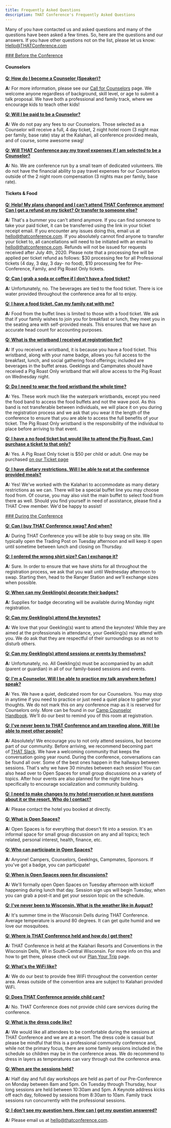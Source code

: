 ```yaml
---
title: Frequently Asked Questions
description: THAT Conference's Frequently Asked Questions
---
```


Many of you have contacted us and asked questions and many of the questions have been asked a few times. So, here are the questions and our answers. If you have other questions not on the list, please let us know: [Hello@THATConference.com](mailto:Hello@THATConference.com)


<a href="#section-before" name="section-before">### Before the Conference</a>


#### Counselors

<a href="#q2" name="q2">**Q: How do I become a Counselor (Speaker)?**</a>

**A:** For more information, please see our <a href="https://www.thatconference.com/wi/call-for-counselors" target="_blank">Call for Counselors</a> page. We welcome anyone regardless of background, skill level, or age to submit a talk proposal. We have both a professional and family track, where we encourage kids to teach other kids! 


<a href="#q3" name="q3">**Q: Will I be paid to be a Counselor?**</a>

**A:** We do not pay any fees to our Counselors. Those selected as a Counselor will receive a full, 4 day ticket, 2 night hotel room (3 night max per family, base rate) stay at the Kalahari, all conference provided meals, and of course, some awesome swag!


<a href="#q4" name="q4">**Q: Will THAT Conference pay my travel expenses if I am selected to be a Counselor?**</a>

**A:** No. We are conference run by a small team of dedicated volunteers. We do not have the financial ability to pay travel expenses for our Counselors outside of the 2 night room compensation (3 nights max per family, base rate).


#### Tickets & Food


<a href="#q5" name="q5">**Q: Help! My plans changed and I can't attend THAT Conference anymore! Can I get a refund on my ticket? Or transfer to someone else?**</a>

**A:** That's a bummer you can't attend anymore. If you can find someone to take your paid ticket, it can be transferred using the link in your ticket receipt email.
If you encounter any issues doing this, email us at hello@thatconference.com.
If you absolutely cannot find anyone to transfer your ticket to, all cancellations will need to be initiated with an email to hello@thatconference.com. Refunds will not be issued for requests received after July 4th, 2020. Please note that a processing fee will be applied per ticket refund as follows: $30 processing fee for all Professional tickets (4 day, 3 day, 3 day- no food), $10 processing fee for Pre-Conference, Family, and Pig Roast Only tickets.


<a href="#q6" name="q6">**Q: Can I grab a soda or coffee if I don't have a food ticket?**</a>

**A:** Unfortunately, no. The beverages are tied to the food ticket. There is ice water provided throughout the conference area for all to enjoy.


<a href="#q7" name="q7">**Q: I have a food ticket. Can my family eat with me?**</a>

**A:** Food from the buffet lines is limited to those with a food ticket. We ask that if your family wishes to join you for breakfast or lunch, they meet you in the seating area with self-provided meals. This ensures that we have an accurate head count for accounting purposes.


<a href="#q8" name="q8">**Q: What is the wristband I received at registration for?**</a>

**A:** If you received a wristband, it is because you have a food ticket. This wristband, along with your name badge, allows you full access to the breakfast, lunch, and social gathering food offerings; included are beverages in the buffet areas. Geeklings and Campmates should have received a Pig Roast Only wristband that will allow access to the Pig Roast on Wednesday night.


<a href="#q9" name="q9">**Q: Do I need to wear the food wristband the whole time?**</a>

**A:** Yes. These work much like the waterpark wristbands, except you need the food band to access the food buffets and not the wave pool. As this band is not transferable between individuals, we will place it on you during the registration process and we ask that you wear it the length of the conference to ensure that you are able to access the full benefits of your ticket. The Pig Roast Only wristband is the responsibility of the individual to place before arriving to that event.


<a href="#q10" name="q10">**Q: I have a no food ticket but would like to attend the Pig Roast. Can I purchase a ticket to that only?**</a>

**A:** Yes. A Pig Roast Only ticket is $50 per child or adult. One may be purchased <a href="https://www.thatconference.com/wi/tickets" target="_blank">on our Ticket page</a> 


<a href="#q11" name="q11">**Q: I have dietary restrictions. Will I be able to eat at the conference provided meals?**</a>

**A:** Yes! We've worked with the Kalahari to accommodate as many dietary restrictions as we can. There will be a special buffet line you may choose food from. Of course, you may also visit the main buffet to select food from there as well. Should you find yourself in need of assistance, please find a THAT Crew member. We'd be happy to assist!


<a href="#section-during" name="section-during">### During the Conference</a>


<a href="#q12" name="q12">**Q: Can I buy THAT Conference swag? And when?**</a>

**A:** During THAT Conference you will be able to buy swag on site. We typically open the Trading Post on Tuesday afternoon and will keep it open until sometime between lunch and closing on Thursday.


<a href="#q13" name="q13">**Q: I ordered the wrong shirt size? Can I exchange it?**</a>

**A:** Sure. In order to ensure that we have shirts for all throughout the registration process, we ask that you wait until Wednesday afternoon to swap. Starting then, head to the Ranger Station and we'll exchange sizes when possible.


<a href="#q14" name="q14">**Q: When can my Geekling(s) decorate their badges?**</a>

**A:** Supplies for badge decorating will be available during Monday night registration.


<a href="#q15" name="q15">**Q: Can my Geekling(s) attend the keynotes?**</a>

**A:** We love that your Geekling(s) want to attend the keynotes! While they are aimed at the professionals in attendance, your Geekling(s) may attend with you. We do ask that they are respectful of their surroundings so as not to disturb others.


<a href="q16" name="q16">**Q: Can my Geekling(s) attend sessions or events by themselves?**</a>

**A:** Unfortunately, no. All Geekling(s) must be accompanied by an adult (parent or guardian) in all of our family-based sessions and events.


<a href="#q17" name="q17">**Q: I'm a Counselor. Will I be able to practice my talk anywhere before I speak?**</a>

**A:** Yes. We have a quiet, dedicated room for our Counselors. You may stop in anytime if you need to practice or just need a quiet place to gather your thoughts. We do not mark this on any conference map as it is reserved for Counselors only. More can be found in our <a href="https://www.thatconference.com/wi/counselor-handbook" target="_blank">Camp Counselor Handbook</a>. We'll do our best to remind you of this room at registration.


<a href="#q18" name="q18">**Q: I've never been to THAT Conference and am traveling alone. Will I be able to meet other people?**</a>

**A:** Absolutely! We encourage you to not only attend sessions, but become part of our community. Before arriving, we recommend becoming part of <a href="https://thatslack.thatconference.com/" target="_blank">THAT Slack</a>. We have a welcoming community that keeps the conversation going year round. During the conference, conversations can be found all over. Some of the best ones happen in the hallways between sessions. That's why we have 30 minutes between each session! You can also head over to Open Spaces for small group discussions on a variety of topics. After hour events are also planned for the night time hours specifically to encourage socialization and community building.


<a href="#q19" name="q19">**Q: I need to make changes to my hotel reservation or have questions about it or the resort. Who do I contact?**</a>

**A:** Please contact the hotel you booked at directly.


<a href="#q20" name="q20">**Q: What is Open Spaces?**</a>

**A:** Open Spaces is for everything that doesn't fit into a session. It's an informal space for small group discussion on any and all topics; tech related, personal interest, health, finance, etc.


<a href="#q21" name="q21">**Q: Who can participate in Open Spaces?**</a>

**A:** Anyone! Campers, Counselors, Geeklngs, Campmates, Sponsors. If you've got a badge, you can participate!


<a href="#q22" name="q22">**Q: When is Open Spaces open for discussions?**</a>

**A:** We'll formally open Open Spaces on Tuesday afternoon with kickoff happening during lunch that day. Session sign ups will begin Tuesday, when you can grab a post-it and get your session topic on the schedule.


<a href="#q23" name="q23">**Q: I've never been to Wisconsin. What is the weather like in August?**</a>

**A:** It's summer time in the Wisconsin Dells during THAT Conference. Average temperature is around 80 degrees. It can get quite humid and we love our mosquitoes.


<a href="#q24" name="q24">**Q: Where is THAT Conference held and how do I get there?**</a>

**A:** THAT Conference in held at the Kalahari Resorts and Conventions in the Wisconsin Dells, WI in South-Central Wisconsin. For more info on this and how to get there, please check out our <a href="https://www.thatconference.com/wi/plan-your-trip" target="_blank">Plan Your Trip</a> page.


<a href="#q25" name="q25">**Q: What's the WiFi like?**</a>

**A:** We do our best to provide free WiFi throughout the convention center area. Areas outside of the convention area are subject to Kalahari provided WiFi.


<a href="#q26" name="q26">**Q: Does THAT Conference provide child care?**</a>

**A:** No. THAT Conference does not provide child care services during the conference.


<a href="#q27" name="q27">**Q: What is the dress code like?**</a>

**A:** We would like all attendees to be comfortable during the sessions at THAT Conference and we are at a resort. The dress code is casual but please be mindful that this is a professional community conference and, while not the primary focus, there are some family sessions included in the schedule so children may be in the conference areas. We do recommend to dress in layers as temperatures can vary through out the conference area.


<a href="#q28" name="q28">**Q: When are the sessions held?**</a>

**A:** Half day and full day workshops are held as part of our Pre-Conference on Monday between 8am and 5pm. On Tuesday through Thursday, hour long sessions are held between 10:30am and 5pm. A Keynote address kicks off each day, followed by sessions from 8:30am to 10am. Family track sessions run concurrently with the professional sessions.


<a href="#q29" name="q29">**Q: I don't see my question here. How can I get my question answered?**</a>

**A:** Please email us at hello@thatconference.com.
